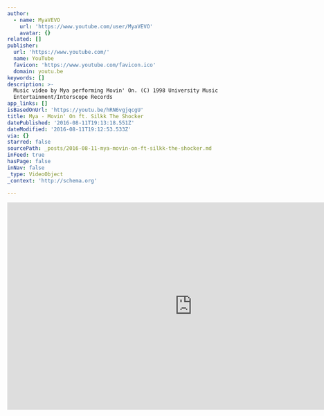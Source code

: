```yaml
---
author:
  - name: MyaVEVO
    url: 'https://www.youtube.com/user/MyaVEVO'
    avatar: {}
related: []
publisher:
  url: 'https://www.youtube.com/'
  name: YouTube
  favicon: 'https://www.youtube.com/favicon.ico'
  domain: youtu.be
keywords: []
description: >-
  Music video by Mya performing Movin' On. (C) 1998 University Music
  Entertainment/Interscope Records
app_links: []
isBasedOnUrl: 'https://youtu.be/hRN6vgjqcgU'
title: Mya - Movin' On ft. Silkk The Shocker
datePublished: '2016-08-11T19:13:18.551Z'
dateModified: '2016-08-11T19:12:53.533Z'
via: {}
starred: false
sourcePath: _posts/2016-08-11-mya-movin-on-ft-silkk-the-shocker.md
inFeed: true
hasPage: false
inNav: false
_type: VideoObject
_context: 'http://schema.org'

---
```

<iframe src="https://cdn.embedly.com/widgets/media.html?src=https%3A%2F%2Fwww.youtube.com%2Fembed%2FhRN6vgjqcgU%3Ffeature%3Doembed&amp;url=http%3A%2F%2Fwww.youtube.com%2Fwatch%3Fv%3DhRN6vgjqcgU&amp;image=https%3A%2F%2Fi.ytimg.com%2Fvi%2FhRN6vgjqcgU%2Fhqdefault.jpg&amp;key=b7d04c9b404c499eba89ee7072e1c4f7&amp;type=text%2Fhtml&amp;schema=youtube" width="854" height="480" scrolling="no" frameborder="0" allowfullscreen="" style=""></iframe>